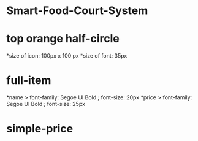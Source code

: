 # Smart-Food-Court-System
# top orange half-circle
*size of icon: 100px x 100 px
*size of font: 35px
# full-item
*name > font-family: Segoe UI Bold ; font-size: 20px
*price > font-family: Segoe UI Bold ; font-size: 25px
# simple-price

